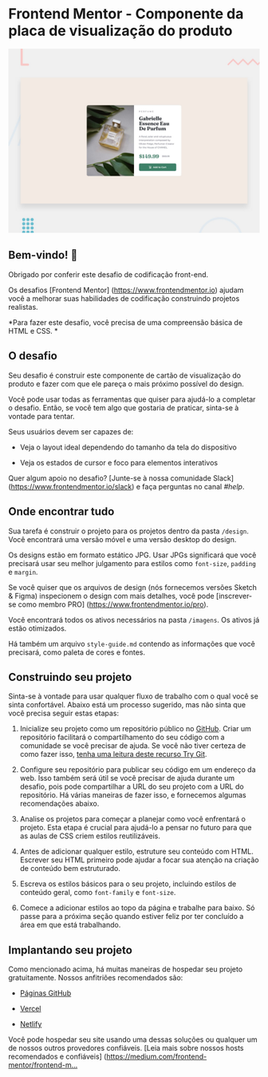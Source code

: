 # Frontend Mentor - Componente da placa de visualização do produto

![ Pré-visualização de design para o desafio de codificação do componente do cartão de visualização do produto](./design/desktop-preview.jpg)

## Bem-vindo! 👋

Obrigado por conferir este desafio de codificação front-end.

Os desafios [Frontend Mentor] (https://www.frontendmentor.io) ajudam você a melhorar suas habilidades de codificação construindo projetos realistas.

*Para fazer este desafio, você precisa de uma compreensão básica de HTML e CSS. *

## O desafio

Seu desafio é construir este componente de cartão de visualização do produto e fazer com que ele pareça o mais próximo possível do design.

Você pode usar todas as ferramentas que quiser para ajudá-lo a completar o desafio. Então, se você tem algo que gostaria de praticar, sinta-se à vontade para tentar.

Seus usuários devem ser capazes de:

- Veja o layout ideal dependendo do tamanho da tela do dispositivo

- Veja os estados de cursor e foco para elementos interativos

Quer algum apoio no desafio? [Junte-se à nossa comunidade Slack] (https://www.frontendmentor.io/slack) e faça perguntas no canal *#help*.

## Onde encontrar tudo

Sua tarefa é construir o projeto para os projetos dentro da pasta `/design`. Você encontrará uma versão móvel e uma versão desktop do design.

Os designs estão em formato estático JPG. Usar JPGs significará que você precisará usar seu melhor julgamento para estilos como `font-size`, `padding` e `margin`.

Se você quiser que os arquivos de design (nós fornecemos versões Sketch & Figma) inspecionem o design com mais detalhes, você pode [inscrever-se como membro PRO] (https://www.frontendmentor.io/pro).

Você encontrará todos os ativos necessários na pasta `/imagens`. Os ativos já estão otimizados.

Há também um arquivo `style-guide.md` contendo as informações que você precisará, como paleta de cores e fontes.

## Construindo seu projeto

Sinta-se à vontade para usar qualquer fluxo de trabalho com o qual você se sinta confortável. Abaixo está um processo sugerido, mas não sinta que você precisa seguir estas etapas:

1. Inicialize seu projeto como um repositório público no [GitHub](https://github.com/). Criar um repositório facilitará o compartilhamento do seu código com a comunidade se você precisar de ajuda. Se você não tiver certeza de como fazer isso, [tenha uma leitura deste recurso Try Git](https://try.github.io/).

2. Configure seu repositório para publicar seu código em um endereço da web. Isso também será útil se você precisar de ajuda durante um desafio, pois pode compartilhar a URL do seu projeto com a URL do repositório. Há várias maneiras de fazer isso, e fornecemos algumas recomendações abaixo.

3. Analise os projetos para começar a planejar como você enfrentará o projeto. Esta etapa é crucial para ajudá-lo a pensar no futuro para que as aulas de CSS criem estilos reutilizáveis.

4. Antes de adicionar qualquer estilo, estruture seu conteúdo com HTML. Escrever seu HTML primeiro pode ajudar a focar sua atenção na criação de conteúdo bem estruturado.

5. Escreva os estilos básicos para o seu projeto, incluindo estilos de conteúdo geral, como `font-family` e `font-size`.

6. Comece a adicionar estilos ao topo da página e trabalhe para baixo. Só passe para a próxima seção quando estiver feliz por ter concluído a área em que está trabalhando.

## Implantando seu projeto

Como mencionado acima, há muitas maneiras de hospedar seu projeto gratuitamente. Nossos anfitriões recomendados são:

- [Páginas GitHub](https://pages.github.com/)

- [Vercel](https://vercel.com/)

- [Netlify](https://www.netlify.com/)

Você pode hospedar seu site usando uma dessas soluções ou qualquer um de nossos outros provedores confiáveis. [Leia mais sobre nossos hosts recomendados e confiáveis] (https://medium.com/frontend-mentor/frontend-m…